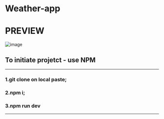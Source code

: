 # Weather-app

#                                                              PREVIEW 
                      
![image](https://user-images.githubusercontent.com/70456830/205723582-3a85f9ed-40a6-4788-bed8-3f1efd17e01d.png)


## To initiate projetct - use NPM
-------------------------------------------------
### 1.git clone on local paste;

### 2.npm i;

### 3.npm run dev
-------------------------------------------------

